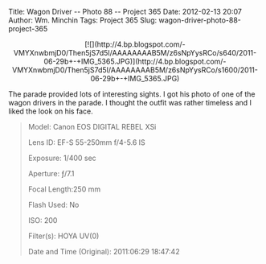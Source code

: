 Title: Wagon Driver -- Photo 88 -- Project 365
Date: 2012-02-13 20:07
Author: Wm. Minchin
Tags: Project 365
Slug: wagon-driver-photo-88-project-365

<div class="separator" style="clear: both; text-align: center;">

<p>
[![](http://4.bp.blogspot.com/-VMYXnwbmjD0/Then5jS7d5I/AAAAAAAAB5M/z6sNpYysRCo/s640/2011-06-29b+-+IMG_5365.JPG)](http://4.bp.blogspot.com/-VMYXnwbmjD0/Then5jS7d5I/AAAAAAAAB5M/z6sNpYysRCo/s1600/2011-06-29b+-+IMG_5365.JPG)

</div>

The parade provided lots of interesting sights. I got his photo of one
of the wagon drivers in the parade. I thought the outfit was rather
timeless and I liked the look on his face.

> 
> <span style="color: #666666;">Model: </span>Canon EOS DIGITAL REBEL
> XSi
>
> <span style="color: #666666;">Lens ID: </span>EF-S 55-250mm f/4-5.6
> IS
>
> <span style="color: #666666;">Exposure: </span>1/400 sec
>
> <span style="color: #666666;">Aperture: </span>ƒ/7.1
>
> <span style="color: #666666;">Focal Length:</span>250 mm
>
> <span style="color: #666666;">Flash Used: </span>No
>
> <span style="color: #666666;">ISO: </span>200
>
> <span style="color: #666666;">Filter(s): </span>HOYA UV(0)
>
> <p>
> <span style="color: #666666;">Date and Time
> (Original): </span>2011:06:29 18:47:42


